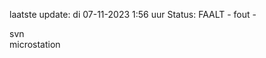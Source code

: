 laatste update: 
di 07-11-2023  1:56   uur 
Status: FAALT - fout - 
<div class="service R">svn</div><div class="service Y">microstation</div>